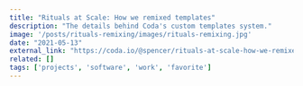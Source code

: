 ```yaml
---
title: "Rituals at Scale: How we remixed templates"
description: "The details behind Coda's custom templates system."
image: '/posts/rituals-remixing/images/rituals-remixing.jpg'
date: "2021-05-13"
external_link: "https://coda.io/@spencer/rituals-at-scale-how-we-remixed-templates"
related: []
tags: ['projects', 'software', 'work', 'favorite']
---
```

